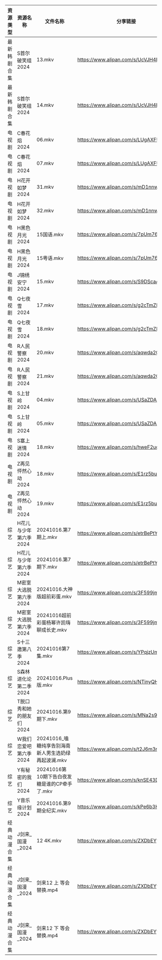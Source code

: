 | 资源类型   | 资源名称           | 文件名称                             | 分享链接                                 | 更新时间                |
| ------ | -------------- | -------------------------------- | ------------------------------------ | ------------------- |
| 最新韩剧合集 | S首尔破笑组2024     | 13.mkv                           | https://www.alipan.com/s/UcVJH4PiXSw | 2024-10-16 16:06:05 |
| 最新韩剧合集 | S首尔破笑组2024     | 14.mkv                           | https://www.alipan.com/s/UcVJH4PiXSw | 2024-10-16 16:06:05 |
| 电视剧    | C春花焰2024       | 06.mkv                           | https://www.alipan.com/s/LUgAXFU2qtc | 2024-10-16 14:05:13 |
| 电视剧    | C春花焰2024       | 07.mkv                           | https://www.alipan.com/s/LUgAXFU2qtc | 2024-10-16 14:05:13 |
| 电视剧    | H花开如梦2024      | 31.mkv                           | https://www.alipan.com/s/mD1nnw28NML | 2024-10-16 20:05:26 |
| 电视剧    | H花开如梦2024      | 32.mkv                           | https://www.alipan.com/s/mD1nnw28NML | 2024-10-16 20:05:26 |
| 电视剧    | H黑色月光2024      | 15国语.mkv                         | https://www.alipan.com/s/7pUm76Qoqso | 2024-10-16 14:05:29 |
| 电视剧    | H黑色月光2024      | 15粤语.mkv                         | https://www.alipan.com/s/7pUm76Qoqso | 2024-10-16 14:05:29 |
| 电视剧    | J锦绣安宁2024      | 15.mkv                           | https://www.alipan.com/s/S9DScaATSGS | 2024-10-16 19:05:33 |
| 电视剧    | Q七夜雪2024       | 17.mkv                           | https://www.alipan.com/s/g2cTmZKN3D1 | 2024-10-16 20:05:50 |
| 电视剧    | Q七夜雪2024       | 18.mkv                           | https://www.alipan.com/s/g2cTmZKN3D1 | 2024-10-16 20:05:50 |
| 电视剧    | R人民警察2024      | 20.mkv                           | https://www.alipan.com/s/aqwda2Q5cW8 | 2024-10-16 20:06:02 |
| 电视剧    | R人民警察2024      | 21.mkv                           | https://www.alipan.com/s/aqwda2Q5cW8 | 2024-10-16 20:06:02 |
| 电视剧    | S上甘岭2024       | 04.mkv                           | https://www.alipan.com/s/USaZDAUHrw4 | 2024-10-16 20:52:04 |
| 电视剧    | S上甘岭2024       | 05.mkv                           | https://www.alipan.com/s/USaZDAUHrw4 | 2024-10-16 20:52:04 |
| 电视剧    | S塞上迷情2024      | 18.mkv                           | https://www.alipan.com/s/hweF2uo2WDH | 2024-10-16 14:05:59 |
| 电视剧    | Z再见怦然心动2024    | 18.mkv                           | https://www.alipan.com/s/E1rz5buHYSs | 2024-10-16 19:06:19 |
| 电视剧    | Z再见怦然心动2024    | 19.mkv                           | https://www.alipan.com/s/E1rz5buHYSs | 2024-10-16 19:06:19 |
| 综艺     | H花儿与少年第六季2024  | 20241016.第7期上.mkv                | https://www.alipan.com/s/etrBePtYsJ7 | 2024-10-16 14:06:41 |
| 综艺     | H花儿与少年第六季2024  | 20241016.第7期下.mkv                | https://www.alipan.com/s/etrBePtYsJ7 | 2024-10-16 14:06:40 |
| 综艺     | M密室大逃脱第六季2024  | 20241016.大神版超前彩蛋.mkv             | https://www.alipan.com/s/3F599jmMJTn | 2024-10-16 19:06:45 |
| 综艺     | M密室大逃脱第六季2024  | 20241016超前彩蛋杨幂许凯嗨聊成长史.mkv        | https://www.alipan.com/s/3F599jmMJTn | 2024-10-16 14:06:51 |
| 综艺     | S十三邀第八季2024    | 20241016第7集.mkv                  | https://www.alipan.com/s/YPqjzUm3jpL | 2024-10-16 22:07:03 |
| 综艺     | S森林进化论第二季2024  | 20241016.Plus版.mkv               | https://www.alipan.com/s/NTinyQH8gfp | 2024-10-16 14:07:33 |
| 综艺     | T脱口秀和她的朋友们2024 | 20241016.第9期下.mkv                | https://www.alipan.com/s/MNa2s9FkJzL | 2024-10-16 20:07:33 |
| 综艺     | W我们恋爱吧第六季2024  | 20241016_嗑糖纯享告别海南新人男生选奶绿再起波澜.mkv | https://www.alipan.com/s/t2J6m3nj1EP | 2024-10-16 14:07:45 |
| 综艺     | Y有秘密的我们2024    | 20241016第10期下告白夜发糖是谁的CP牵手了.mkv   | https://www.alipan.com/s/knSE43DBBa6 | 2024-10-16 14:08:05 |
| 综艺     | Y音乐缘计划2024     | 20241016.第9期全纪实.mkv              | https://www.alipan.com/s/kPe6b3HqDbN | 2024-10-16 14:08:08 |
| 经典动漫合集 | J剑来_国漫_2024    | 12 4K.mkv                        | https://www.alipan.com/s/ZXDbEYyKrjr | 2024-10-16 21:05:36 |
| 经典动漫合集 | J剑来_国漫_2024    | 剑来12 上  等会替换.mp4                 | https://www.alipan.com/s/ZXDbEYyKrjr | 2024-10-16 19:05:30 |
| 经典动漫合集 | J剑来_国漫_2024    | 剑来12 下  等会替换.mp4                 | https://www.alipan.com/s/ZXDbEYyKrjr | 2024-10-16 19:05:30 |
